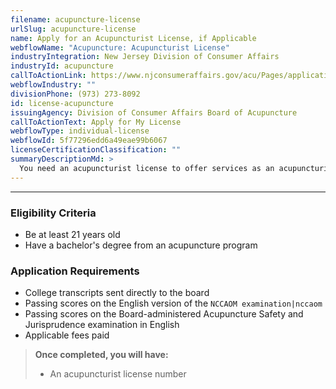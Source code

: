 ```yaml
---
filename: acupuncture-license
urlSlug: acupuncture-license
name: Apply for an Acupuncturist License, if Applicable
webflowName: "Acupuncture: Acupuncturist License"
industryIntegration: New Jersey Division of Consumer Affairs
industryId: acupuncture
callToActionLink: https://www.njconsumeraffairs.gov/acu/Pages/applications.aspx
webflowIndustry: ""
divisionPhone: (973) 273-8092
id: license-acupuncture
issuingAgency: Division of Consumer Affairs Board of Acupuncture
callToActionText: Apply for My License
webflowType: individual-license
webflowId: 5f77296edd6a49eae99b6067
licenseCertificationClassification: ""
summaryDescriptionMd: >
  You need an acupuncturist license to offer services as an acupuncturist.
---
```


---

### Eligibility Criteria

- Be at least 21 years old
- Have a bachelor's degree from an acupuncture program

### Application Requirements

- College transcripts sent directly to the board
- Passing scores on the English version of the `NCCAOM examination|nccaom`
- Passing scores on the Board-administered Acupuncture Safety and Jurisprudence examination in English
- Applicable fees paid

> **Once completed, you will have:**
>
> - An acupuncturist license number
